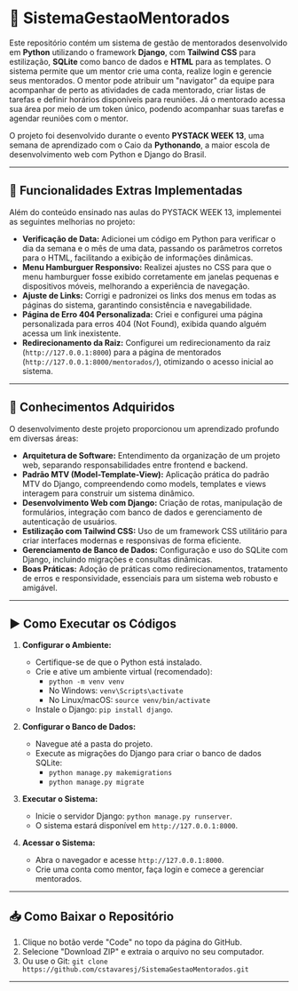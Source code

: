  # 📘 SistemaGestaoMentorados

Este repositório contém um sistema de gestão de mentorados desenvolvido em **Python** utilizando o framework **Django**, com **Tailwind CSS** para estilização, **SQLite** como banco de dados e **HTML** para as templates. O sistema permite que um mentor crie uma conta, realize login e gerencie seus mentorados. O mentor pode atribuir um "navigator" da equipe para acompanhar de perto as atividades de cada mentorado, criar listas de tarefas e definir horários disponíveis para reuniões. Já o mentorado acessa sua área por meio de um token único, podendo acompanhar suas tarefas e agendar reuniões com o mentor.

O projeto foi desenvolvido durante o evento **PYSTACK WEEK 13**, uma semana de aprendizado com o Caio da **Pythonando**, a maior escola de desenvolvimento web com Python e Django do Brasil.

---

## 🚀 Funcionalidades Extras Implementadas

Além do conteúdo ensinado nas aulas do PYSTACK WEEK 13, implementei as seguintes melhorias no projeto:

- **Verificação de Data:** Adicionei um código em Python para verificar o dia da semana e o mês de uma data, passando os parâmetros corretos para o HTML, facilitando a exibição de informações dinâmicas.
- **Menu Hamburguer Responsivo:** Realizei ajustes no CSS para que o menu hamburguer fosse exibido corretamente em janelas pequenas e dispositivos móveis, melhorando a experiência de navegação.
- **Ajuste de Links:** Corrigi e padronizei os links dos menus em todas as páginas do sistema, garantindo consistência e navegabilidade.
- **Página de Erro 404 Personalizada:** Criei e configurei uma página personalizada para erros 404 (Not Found), exibida quando alguém acessa um link inexistente.
- **Redirecionamento da Raiz:** Configurei um redirecionamento da raiz (`http://127.0.0.1:8000`) para a página de mentorados (`http://127.0.0.1:8000/mentorados/`), otimizando o acesso inicial ao sistema.

---

## 🧠 Conhecimentos Adquiridos

O desenvolvimento deste projeto proporcionou um aprendizado profundo em diversas áreas:

- **Arquitetura de Software:** Entendimento da organização de um projeto web, separando responsabilidades entre frontend e backend.
- **Padrão MTV (Model-Template-View):** Aplicação prática do padrão MTV do Django, compreendendo como models, templates e views interagem para construir um sistema dinâmico.
- **Desenvolvimento Web com Django:** Criação de rotas, manipulação de formulários, integração com banco de dados e gerenciamento de autenticação de usuários.
- **Estilização com Tailwind CSS:** Uso de um framework CSS utilitário para criar interfaces modernas e responsivas de forma eficiente.
- **Gerenciamento de Banco de Dados:** Configuração e uso do SQLite com Django, incluindo migrações e consultas dinâmicas.
- **Boas Práticas:** Adoção de práticas como redirecionamentos, tratamento de erros e responsividade, essenciais para um sistema web robusto e amigável.

---

## ▶️ Como Executar os Códigos

1. **Configurar o Ambiente:**
   - Certifique-se de que o Python está instalado.
   - Crie e ative um ambiente virtual (recomendado):  
     - `python -m venv venv`  
     - No Windows: `venv\Scripts\activate`  
     - No Linux/macOS: `source venv/bin/activate`
   - Instale o Django: `pip install django`.

2. **Configurar o Banco de Dados:**
   - Navegue até a pasta do projeto.
   - Execute as migrações do Django para criar o banco de dados SQLite:  
     - `python manage.py makemigrations`  
     - `python manage.py migrate`

3. **Executar o Sistema:**
   - Inicie o servidor Django: `python manage.py runserver`.
   - O sistema estará disponível em `http://127.0.0.1:8000`.

4. **Acessar o Sistema:**
   - Abra o navegador e acesse `http://127.0.0.1:8000`.
   - Crie uma conta como mentor, faça login e comece a gerenciar mentorados.

---

## 📥 Como Baixar o Repositório

1. Clique no botão verde "Code" no topo da página do GitHub.
2. Selecione "Download ZIP" e extraia o arquivo no seu computador.
3. Ou use o Git: `git clone https://github.com/cstavaresj/SistemaGestaoMentorados.git`

---
